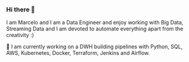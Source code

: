 ### Hi there 👋

I am Marcelo and I am a Data Engineer and enjoy working with Big Data, Streaming Data and I am devoted to automate everything apart from the creativity :)

🔭 I am currently working on a DWH building pipelines with Python, SQL, AWS, Kubernetes, Docker, Terraform, Jenkins and Airflow.


<!--
**marcsopranzi/marcsopranzi** is a ✨ _special_ ✨ repository because its `README.md` (this file) appears on your GitHub profile.

Here are some ideas to get you started:


- 🌱 I’m currently learning ...
- 👯 I’m looking to collaborate on ...
- 🤔 I’m looking for help with ...
- 💬 Ask me about ...
- 📫 How to reach me: ...
- 😄 Pronouns: ...
- ⚡ Fun fact: ...
-->
